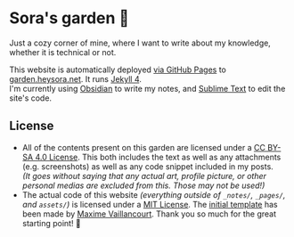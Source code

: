 # Sora's garden 🦊

Just a cozy corner of mine, where I want to write about my knowledge, whether it is technical or not.

This website is automatically deployed [via GitHub Pages](.github/workflows/jekyll.yml) to [garden.heysora.net](https://garden.heysora.net). It runs [Jekyll 4](https://jekyllrb.com).  
I'm currently using [Obsidian](https://obsidian.md/) to write my notes, and [Sublime Text](https://sublimetext.com) to edit the site's code.


## License

- All of the contents present on this garden are licensed under a [CC BY-SA 4.0 License](https://creativecommons.org/licenses/by-sa/4.0/). This both includes the text as well as any attachments (e.g. screenshots) as well as any code snippet included in my posts.  
*(It goes without saying that any actual art, profile picture, or other personal medias are excluded from this. Those may not be used!)*
- The actual code of this website *(everything outside of `_notes/`, `_pages/`, and `assets/`)* is licensed under a [MIT License](LICENSE-CODE). The [initial template](https://github.com/maximevaillancourt/digital-garden-jekyll-template) has been made by [Maxime Vaillancourt](https://github.com/maximevaillancourt). Thank you so much for the great starting point! 🧡
